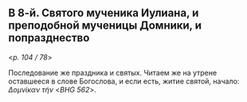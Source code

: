 ## В 8-й. Святого мученика Иулиана, и преподобной мученицы Домники, и попразднество

<*p. 104 / 78*>

Последование же праздника и святых. Читаем же на утрене оставшееся в слове Богослова, 
и если есть, житие святой, начало: *Δομνίκαν τήν* <*BHG 562*>. 

 